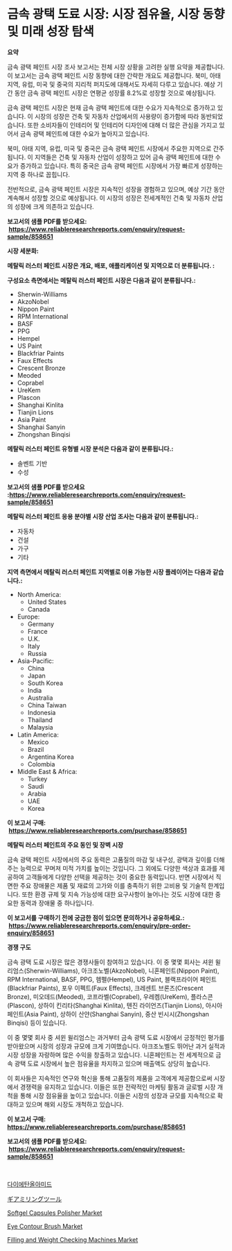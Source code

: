<p><h1>금속 광택 도료 시장: 시장 점유율, 시장 동향 및 미래 성장 탐색</h1></p><p><strong>요약</strong></p>
<p><p>금속 광택 페인트 시장 조사 보고서는 전체 시장 상황을 고려한 실행 요약을 제공합니다. 이 보고서는 금속 광택 페인트 시장 동향에 대한 간략한 개요도 제공합니다. 북미, 아태 지역, 유럽, 미국 및 중국의 지리적 퍼지도에 대해서도 자세히 다루고 있습니다. 예상 기간 동안 금속 광택 페인트 시장은 연평균 성장률 8.2%로 성장할 것으로 예상됩니다.</p><p>금속 광택 페인트 시장은 현재 금속 광택 페인트에 대한 수요가 지속적으로 증가하고 있습니다. 이 시장의 성장은 건축 및 자동차 산업에서의 사용량이 증가함에 따라 동반되었습니다. 또한 소비자들이 인테리어 및 인테리어 디자인에 대해 더 많은 관심을 가지고 있어서 금속 광택 페인트에 대한 수요가 높아지고 있습니다.</p><p>북미, 아태 지역, 유럽, 미국 및 중국은 금속 광택 페인트 시장에서 주요한 지역으로 간주됩니다. 이 지역들은 건축 및 자동차 산업이 성장하고 있어 금속 광택 페인트에 대한 수요가 증가하고 있습니다. 특히 중국은 금속 광택 페인트 시장에서 가장 빠르게 성장하는 지역 중 하나로 꼽힙니다.</p><p>전반적으로, 금속 광택 페인트 시장은 지속적인 성장을 경험하고 있으며, 예상 기간 동안 계속해서 성장할 것으로 예상됩니다. 이 시장의 성장은 전세계적인 건축 및 자동차 산업의 성장에 크게 의존하고 있습니다.</p></p>
<p><strong>보고서의 샘플 PDF를 받으세요: &nbsp;<a href="https://www.reliableresearchreports.com/enquiry/request-sample/858651">https://www.reliableresearchreports.com/enquiry/request-sample/858651</a></strong></p>
<p><strong>시장 세분화:</strong></p>
<p><strong> 메탈릭 러스터 페인트 시장은 개요, 배포, 애플리케이션 및 지역으로 더 분류됩니다. :</strong></p>
<p><strong>구성요소 측면에서는 메탈릭 러스터 페인트 시장은 다음과 같이 분류됩니다.:</strong></p>
<p><ul><li>Sherwin-Williams</li><li>AkzoNobel</li><li>Nippon Paint</li><li>RPM International</li><li>BASF</li><li>PPG</li><li>Hempel</li><li>US Paint</li><li>Blackfriar Paints</li><li>Faux Effects</li><li>Crescent Bronze</li><li>Meoded</li><li>Coprabel</li><li>UreKem</li><li>Plascon</li><li>Shanghai Kinlita</li><li>Tianjin Lions</li><li>Asia Paint</li><li>Shanghai Sanyin</li><li>Zhongshan Binqisi</li></ul></p>
<p><strong> 메탈릭 러스터 페인트 유형별 시장 분석은 다음과 같이 분류됩니다.:</strong></p>
<p><ul><li>솔벤트 기반</li><li>수성</li></ul></p>
<p><strong>보고서의 샘플 PDF를 받으세요 :<a href="https://www.reliableresearchreports.com/enquiry/request-sample/858651">https://www.reliableresearchreports.com/enquiry/request-sample/858651</a></strong></p>
<p><strong> 메탈릭 러스터 페인트 응용 분야별 시장 산업 조사는 다음과 같이 분류됩니다.:</strong></p>
<p><ul><li>자동차</li><li>건설</li><li>가구</li><li>기타</li></ul></p>
<p><strong>지역 측면에서 메탈릭 러스터 페인트 지역별로 이용 가능한 시장 플레이어는 다음과 같습니다.:</strong></p>
<p><ul>
    <li>
        North America:
        <ul>
            <li>United States</li>
            <li>Canada</li>
        </ul>
    </li>
    <li>
        Europe:
        <ul>
            <li>Germany</li>
            <li>France</li>
            <li>U.K.</li>
            <li>Italy</li>
            <li>Russia</li>
        </ul>
    </li>
    <li>
        Asia-Pacific:
        <ul>
            <li>China</li>
            <li>Japan</li>
            <li>South Korea</li>
            <li>India</li>
            <li>Australia</li>
            <li>China Taiwan</li>
            <li>Indonesia</li>
            <li>Thailand</li>
            <li>Malaysia</li>
        </ul>
    </li>
    <li>
        Latin America:
        <ul>
            <li>Mexico</li>
            <li>Brazil</li>
            <li>Argentina Korea</li>
            <li>Colombia</li>
        </ul>
    </li>
    <li>
        Middle East & Africa:
        <ul>
            <li>Turkey</li>
            <li>Saudi</li>
            <li>Arabia</li>
            <li>UAE</li>
            <li>Korea</li>
        </ul>
    </li>
    </ul></p>
<p><strong>이 보고서 구매: &nbsp;<a href="https://www.reliableresearchreports.com/purchase/858651">https://www.reliableresearchreports.com/purchase/858651</a></strong></p>
<p><strong>메탈릭 러스터 페인트의 주요 동인 및 장벽 시장</strong></p>
<p><p>금속 광택 페인트 시장에서의 주요 동력은 고품질의 마감 및 내구성, 광택과 깊이를 더해 주는 능력으로 꾸며져 미적 가치를 높이는 것입니다. 그 외에도 다양한 색상과 효과를 제공하여 고객들에게 다양한 선택을 제공하는 것이 중요한 동력입니다. 반면 시장에서 직면한 주요 장애물은 제품 및 재료의 고가와 이를 충족하기 위한 고비용 및 기술적 한계입니다. 또한 환경 규제 및 지속 가능성에 대한 요구사항이 늘어나는 것도 시장에 대한 중요한 동력과 장애물 중 하나입니다.</p></p>
<p><strong>이 보고서를 구매하기 전에 궁금한 점이 있으면 문의하거나 공유하세요.: &nbsp;<a href="https://www.reliableresearchreports.com/enquiry/pre-order-enquiry/858651">https://www.reliableresearchreports.com/enquiry/pre-order-enquiry/858651</a></strong></p>
<p><strong>경쟁 구도</strong></p>
<p><p>금속 광택 도료 시장은 많은 경쟁사들이 참여하고 있습니다. 이 중 몇몇 회사는 셔윈 윌리엄스(Sherwin-Williams), 아크조노벨(AkzoNobel), 니혼페인트(Nippon Paint), RPM International, BASF, PPG, 헴펠(Hempel), US Paint, 블랙프라이어 페인트(Blackfriar Paints), 포우 이펙트(Faux Effects), 크레센트 브론즈(Crescent Bronze), 미오데드(Meoded), 코프라벨(Coprabel), 우레켐(UreKem), 플라스콘(Plascon), 상하이 킨리타(Shanghai Kinlita), 톈진 라이언즈(Tianjin Lions), 아시아 페인트(Asia Paint), 상하이 산얀(Shanghai Sanyin), 중산 빈시시(Zhongshan Binqisi) 등이 있습니다.</p><p>이 중 몇몇 회사 중 셔윈 윌리엄스는 과거부터 금속 광택 도료 시장에서 긍정적인 평가를 받아왔으며 시장의 성장과 규모에 크게 기여했습니다. 아크조노벨도 뛰어난 과거 실적과 시장 성장을 자랑하며 많은 수익을 창출하고 있습니다. 니혼페인트는 전 세계적으로 금속 광택 도료 시장에서 높은 점유율을 차지하고 있으며 매출액도 상당히 높습니다.</p><p>이 회사들은 지속적인 연구와 혁신을 통해 고품질의 제품을 고객에게 제공함으로써 시장에서 경쟁력을 유지하고 있습니다. 이들은 또한 전략적인 마케팅 활동과 글로벌 시장 개척을 통해 시장 점유율을 높이고 있습니다. 이들은 시장의 성장과 규모를 지속적으로 확대하고 있으며 해외 시장도 개척하고 있습니다.</p></p>
<p><strong>이 보고서 구매: &nbsp; <a href="https://www.reliableresearchreports.com/purchase/858651">https://www.reliableresearchreports.com/purchase/858651</a></strong></p>
<p><strong>보고서의 샘플 PDF를 받으세요: &nbsp;<a href="https://www.reliableresearchreports.com/enquiry/request-sample/858651">https://www.reliableresearchreports.com/enquiry/request-sample/858651</a></strong><strong></strong></p>
<p>&nbsp;</p>
<p><p><a href="https://github.com/vskv4779xr1/Market-Research-Report-List-1/blob/main/86752594948.md">다이에탄올아미드</a></p><p><a href="https://github.com/mcbeesbxa270/Market-Research-Report-List-1/blob/main/15857815361.md">ギアミリングツール</a></p><p><a href="https://issuu.com/reportprime-2/docs/softgel-capsules-polisher-market-size-2030.pptx">Softgel Capsules Polisher Market</a></p><p><a href="https://github.com/juancolorado15/Market-Research-Report-List-1/blob/main/eye-contour-brush-market.md">Eye Contour Brush Market</a></p><p><a href="https://issuu.com/reportprime-2/docs/filling-and-weight-checking-machines-market-size-2">Filling and Weight Checking Machines Market</a></p></p>